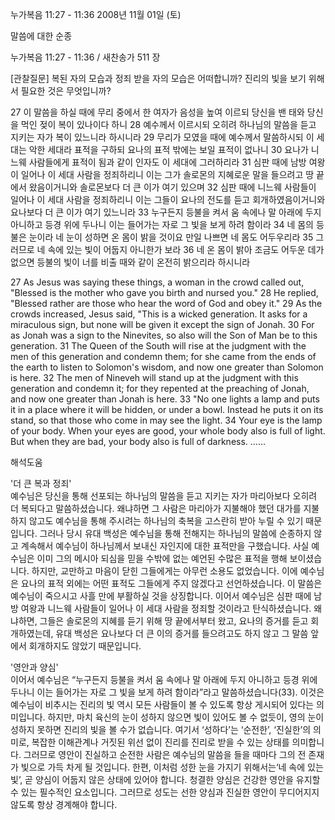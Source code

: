 누가복음 11:27 - 11:36 
2008년 11월 01일 (토)

말씀에 대한 순종



누가복음 11:27 - 11:36 / 새찬송가 511 장


[관찰질문]
복된 자의 모습과 정죄 받을 자의 모습은 어떠합니까? 
진리의 빛을 보기 위해서 필요한 것은 무엇입니까? 

27 이 말씀을 하실 때에 무리 중에서 한 여자가 음성을 높여 이르되 당신을 밴 태와 당신을 먹인 젖이 복이 있나이다 하니 
28 예수께서 이르시되 오히려 하나님의 말씀을 듣고 지키는 자가 복이 있느니라 하시니라 
29 무리가 모였을 때에 예수께서 말씀하시되 이 세대는 악한 세대라 표적을 구하되 요나의 표적 밖에는 보일 표적이 없나니 
30 요나가 니느웨 사람들에게 표적이 됨과 같이 인자도 이 세대에 그러하리라 
31 심판 때에 남방 여왕이 일어나 이 세대 사람을 정죄하리니 이는 그가 솔로몬의 지혜로운 말을 들으려고 땅 끝에서 왔음이거니와 솔로몬보다 더 큰 이가 여기 있으며 
32 심판 때에 니느웨 사람들이 일어나 이 세대 사람을 정죄하리니 이는 그들이 요나의 전도를 듣고 회개하였음이거니와 요나보다 더 큰 이가 여기 있느니라 
33 누구든지 등불을 켜서 움 속에나 말 아래에 두지 아니하고 등경 위에 두나니 이는 들어가는 자로 그 빛을 보게 하려 함이라 
34 네 몸의 등불은 눈이라 네 눈이 성하면 온 몸이 밝을 것이요 만일 나쁘면 네 몸도 어두우리라 
35 그러므로 네 속에 있는 빛이 어둡지 아니한가 보라 
36 네 온 몸이 밝아 조금도 어두운 데가 없으면 등불의 빛이 너를 비출 때와 같이 온전히 밝으리라 하시니라

27 As Jesus was saying these things, a woman in the crowd called out, "Blessed is the mother who gave you birth and nursed you." 
28 He replied, "Blessed rather are those who hear the word of God and obey it." 
29 As the crowds increased, Jesus said, "This is a wicked generation. It asks for a miraculous sign, but none will be given it except the sign of Jonah. 
30 For as Jonah was a sign to the Ninevites, so also will the Son of Man be to this generation. 
31 The Queen of the South will rise at the judgment with the men of this generation and condemn them; for she came from the ends of the earth to listen to Solomon's wisdom, and now one greater than Solomon is here. 
32 The men of Nineveh will stand up at the judgment with this generation and condemn it; for they repented at the preaching of Jonah, and now one greater than Jonah is here. 
33 "No one lights a lamp and puts it in a place where it will be hidden, or under a bowl. Instead he puts it on its stand, so that those who come in may see the light. 
34 Your eye is the lamp of your body. When your eyes are good, your whole body also is full of light. But when they are bad, your body also is full of darkness. 
......

해석도움





'더 큰 복과 정죄'  
예수님은 당신을 통해 선포되는 하나님의 말씀을 듣고 지키는 자가 마리아보다 오히려 더 복되다고 말씀하셨습니다. 왜냐하면 그 사람은 마리아가 지불해야 했던 대가를 지불하지 않고도 예수님을 통해 주시려는 하나님의 축복을 고스란히 받아 누릴 수 있기 때문입니다. 그러나 당시 유대 백성은 예수님을 통해 전해지는 하나님의 말씀에 순종하지 않고 계속해서 예수님이 하나님께서 보내신 자인지에 대한 표적만을 구했습니다. 사실 예수님은 이미 그의 메시아 되심을 믿을 수밖에 없는 예언된 수많은 표적을 행해 보이셨습니다. 하지만, 교만하고 마음이 닫힌 그들에게는 아무런 소용도 없었습니다. 이에 예수님은 요나의 표적 외에는 어떤 표적도 그들에게 주지 않겠다고 선언하셨습니다. 이 말씀은 예수님이 죽으시고 사흘 만에 부활하실 것을 상징합니다. 이어서 예수님은 심판 때에 남방 여왕과 니느웨 사람들이 일어나 이 세대 사람을 정죄할 것이라고 탄식하셨습니다. 왜냐하면, 그들은 솔로몬의 지혜를 듣기 위해 땅 끝에서부터 왔고, 요나의 증거를 듣고 회개하였는데, 유대 백성은 요나보다 더 큰 이의 증거를 들으려고도 하지 않고 그 말씀 앞에서 회개하지도 않았기 때문입니다. 

'영안과 양심'  
이어서 예수님은 “누구든지 등불을 켜서 움 속에나 말 아래에 두지 아니하고 등경 위에 두나니 이는 들어가는 자로 그 빛을 보게 하려 함이라”라고 말씀하셨습니다(33). 이것은 예수님이 비추시는 진리의 빛 역시 모든 사람들이 볼 수 있도록 항상 게시되어 있다는 의미입니다. 하지만, 마치 육신의 눈이 성하지 않으면 빛이 있어도 볼 수 없듯이, 영의 눈이 성하지 못하면 진리의 빛을 볼 수가 없습니다. 여기서 ‘성하다’는 ‘순전한’, ‘진실한’의 의미로, 복잡한 이해관계나 거짓된 위선 없이 진리를 진리로 받을 수 있는 상태를 의미합니다. 그러므로 영안이 진실하고 순전한 사람은 예수님의 말씀을 들을 때마다 그의 전 존재가 빛으로 가득 차게 될 것입니다. 한편, 이처럼 성한 눈을 가지기 위해서는‘네 속에 있는 빛’, 곧 양심이 어둡지 않은 상태에 있어야 합니다. 청결한 양심은 건강한 영안을 유지할 수 있는 필수적인 요소입니다. 그러므로 성도는 선한 양심과 진실한 영안이 무디어지지 않도록 항상 경계해야 합니다.